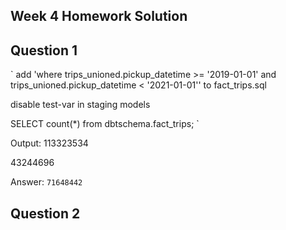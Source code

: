 ## Week 4 Homework Solution

## Question 1

`
add 'where trips_unioned.pickup_datetime >= '2019-01-01' and trips_unioned.pickup_datetime < '2021-01-01''
to fact_trips.sql

disable test-var in staging models

SELECT count(\*) from dbtschema.fact_trips;
`

Output: 113323534

43244696

Answer: `71648442`

## Question 2
